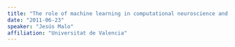 ```yaml
---
title: "The role of machine learning in computational neuroscience and viceversa"
date: "2011-06-23"
speaker: "Jesús Malo"
affiliation: "Universitat de Valencia"
---
```

